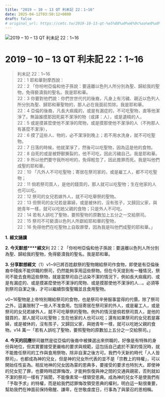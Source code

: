 ```yaml
---
title: "2019 – 10 – 13 QT 利未記 22：1~16"
date: 2025-04-12T03:50:12+0800
draft: false
# original_url: https://cmtc.tw/2019-10-13-qt-%e5%88%a9%e6%9c%aa%e8%a8%98-22%ef%bc%9a116
---
```


![2019 – 10 – 13 QT 利未記 22：1\~16](/images/qt.jpg   "2019 – 10 – 13 QT 利未記 22：1\~16")

# 2019 – 10 – 13 QT 利未記 22：1\~16

> 利未記 22：1\~16  
> 22：1 耶和華對摩西說：  
> 22：2 「你吩咐亞倫和他子孫說：要遠離以色列人所分別為聖、歸給我的聖物，免得褻瀆我的聖名。我是耶和華。  
> 22：3 你要對他們說：你們世世代代的後裔，凡身上有污穢、親近以色列人所分別為聖、歸耶和華聖物的，那人必在我面前剪除。我是耶和華。  
> 22：4 亞倫的後裔，凡長大痲瘋的，或是有漏症的，不可吃聖物，直等他潔淨了。無論誰摸那因死屍不潔淨的物（或譯：人），或是遺精的人，  
> 22：5 或是摸甚麼使他不潔淨的爬物，或是摸那使他不潔淨的人（不拘那人有甚麼不潔淨），  
> 22：6 摸了這些人、物的，必不潔淨到晚上；若不用水洗身，就不可吃聖物。  
> 22：7 日落的時候，他就潔淨了，然後可以吃聖物，因為這是他的食物。  
> 22：8 自死的或是被野獸撕裂的，他不可吃，因此污穢自己。我是耶和華。  
> 22：9 所以他們要守我所吩咐的，免得輕忽了，因此擔罪而死。我是叫他們成聖的耶和華。  
> 22：10 「凡外人不可吃聖物；寄居在祭司家的，或是雇工人，都不可吃聖物；  
> 22：11 倘若祭司買人，是他的錢買的，那人就可以吃聖物；生在他家的人也可以吃。  
> 22：12 祭司的女兒若嫁外人，就不可吃舉祭的聖物。  
> 22：13 但祭司的女兒若是寡婦，或是被休的，沒有孩子，又歸回父家，與她青年一樣，就可以吃她父親的食物；只是外人不可吃。  
> 22：14 若有人誤吃了聖物，要照聖物的原數加上五分之一交給祭司。  
> 22：15 祭司不可褻瀆以色列人所獻給耶和華的聖物，  
> 22：16 免得他們在吃聖物上自取罪孽，因為我是叫他們成聖的耶和華。」

**1.** **經文誦讀**

**2. 今天默想****經文**利 22：2 「你吩咐亞倫和他子孫說：要遠離以色列人所分別為聖、歸給我的聖物，免得褻瀆我的聖名。我是耶和華。

**3. 分享默想經文**（1）v1\~9已將百姓獻祭的聖物賜給祭司作食物，即使是有亞倫後裔中殘疾不能供職的祭司，仍然能夠享用這些祭物。但在今天提到有一種情況，祭司不能去食用這些祭物，就是當祭司自己沾染不潔的情況下，例如長大痲瘋的、或是有漏症的、或是摸甚麼使他不潔淨的爬物、或是摸那使他不潔淨的人…。必須等到祭司自潔之後，才可以繼續恢復聖職並且食用聖物。

v0\~16聖物是上帝特別賜給祭司的食物，也是祭司辛勞服事當得的代價，除了祭司之外，這裏限制了一些人不准食用。包括寄居在祭司家的外人，或是雇工人，或是祭司的女兒若嫁外人，就不可吃舉祭的聖物。例外的情況是倘若祭司買人，是他的錢買的，那人就可以吃聖物；生在他家的人也可以吃；還有如果祭司的女兒若是寡婦，或是被休的，沒有孩子，又歸回父家，與她青年一樣，就可以吃她父親的食物。v14 萬一「若有人誤吃了聖物，要照聖物的原數加上五分之一交給祭司。」

**4. 今天的回應**祭司雖然是從亞倫的後裔中被揀選出來供職的，好像是有特殊的身份與地位，但其實要接受更嚴格的要求與規範，這包括自己處於不潔的情況時，就不能擔任祭司的工作與食用祭物，除非自潔之後方可。我們今天新約時代「人人皆祭司」，也都成為神的兒女，但是神的兒女所代表的並不是「宗教上的特權」，可以開始任性妄為。相反地神的兒女因為蒙的恩典多，要接受的要求也特別大。即使神的兒女犯了罪，也要時時認罪悔改，才能夠恢復與神之間的交通與親密，否則就如不潔的祭司一樣有了隔閡，不能像素常一樣領受恩典。成為神的兒女不是使我們有「予取予求」的特權，而是給我們認罪悔改領受恩典的權利，明白這一點很重要，幫助我們在神面前保持儆醒、謙卑，在世敬虔度日，行事為了與蒙召的恩相稱。